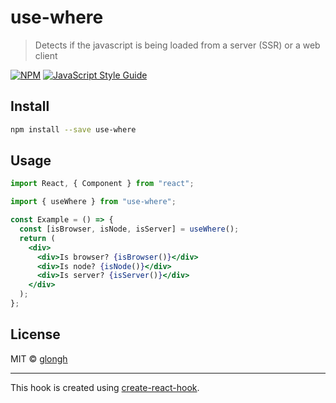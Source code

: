 # use-where

> Detects if the javascript is being loaded from a server (SSR) or a web client

[![NPM](https://img.shields.io/npm/v/use-where.svg)](https://www.npmjs.com/package/use-where) [![JavaScript Style Guide](https://img.shields.io/badge/code_style-standard-brightgreen.svg)](https://standardjs.com)

## Install

```bash
npm install --save use-where
```

## Usage

```jsx
import React, { Component } from "react";

import { useWhere } from "use-where";

const Example = () => {
  const [isBrowser, isNode, isServer] = useWhere();
  return (
    <div>
      <div>Is browser? {isBrowser()}</div>
      <div>Is node? {isNode()}</div>
      <div>Is server? {isServer()}</div>
    </div>
  );
};
```

## License

MIT © [glongh](https://github.com/glongh)

---

This hook is created using [create-react-hook](https://github.com/hermanya/create-react-hook).
